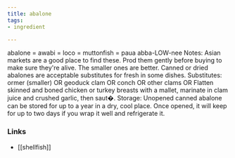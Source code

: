 ```yaml
---
title: abalone
tags:
- ingredient

---
```

abalone = awabi = loco = muttonfish = paua abba-LOW-nee Notes: Asian markets are a good place to find these. Prod them gently before buying to make sure they're alive. The smaller ones are better. Canned or dried abalones are acceptable substitutes for fresh in some dishes. Substitutes: ormer (smaller) OR geoduck clam OR conch OR other clams OR Flatten skinned and boned chicken or turkey breasts with a mallet, marinate in clam juice and crushed garlic, then saut�. Storage: Unopened canned abalone can be stored for up to a year in a dry, cool place. Once opened, it will keep for up to two days if you wrap it well and refrigerate it.

### Links

* [[shellfish]]
